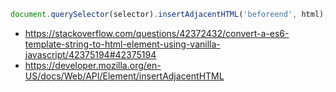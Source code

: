 ```javascript
document.querySelector(selector).insertAdjacentHTML('beforeend', html);
```

- https://stackoverflow.com/questions/42372432/convert-a-es6-template-string-to-html-element-using-vanilla-javascript/42375194#42375194
- https://developer.mozilla.org/en-US/docs/Web/API/Element/insertAdjacentHTML
